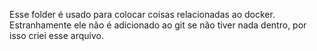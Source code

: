 Esse folder é usado para colocar coisas relacionadas ao docker.
Estranhamente ele não é adicionado ao git se não tiver nada dentro, por isso criei esse arquivo.
